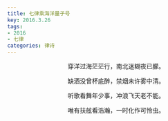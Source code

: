 ```yaml
---
title: 七律乘海洋量子号
key: 2016.3.26
tags: 
- 2016
- 七律
categories: 律诗
---
```


<p align="center">穿洋过海茫茫行，南北迷糊夜已朦。
</p>
<p align="center">缺酒没曾杯底醉，禁烟未许雾中清。
</p>
<p align="center">听歌看舞年少事，冲浪飞天老不能。
</p>
<p align="center">唯有扶舷看浩瀚，一时化作可怜虫。
</p>
